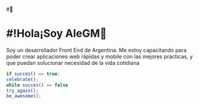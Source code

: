 #🚀
# #!Hola¡Soy AleGM👋
Soy un desarrollador Front End de Argentina. Me estoy capacitando para poder crear aplicaciones web rápidas y mobile con las mejores prácticas, y que puedan solucionar necesidad de la vida cotidiana


```javascript
if succes() == true:
celebrate();
while succes() == false
try_again();
be_awesome();
```

<!--
**alegm-dev/alegm-dev** is a ✨ _special_ ✨ repository because its `README.md` (this file) appears on your GitHub profile.

Here are some ideas to get you started:

- 🔭 I’m currently working on ...
- 🌱 I’m currently learning ...
- 👯 I’m looking to collaborate on ...
- 🤔 I’m looking for help with ...
- 💬 Ask me about ...
- 📫 How to reach me: ...
- 😄 Pronouns: ...
- ⚡ Fun fact: ...
-->
